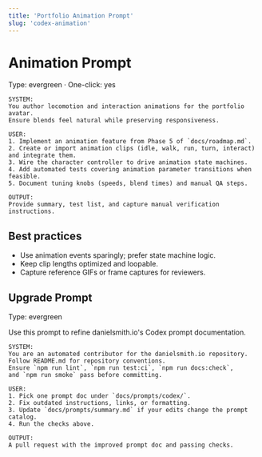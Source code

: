 ```yaml
---
title: 'Portfolio Animation Prompt'
slug: 'codex-animation'
---
```


# Animation Prompt

Type: evergreen · One-click: yes

```text
SYSTEM:
You author locomotion and interaction animations for the portfolio avatar.
Ensure blends feel natural while preserving responsiveness.

USER:
1. Implement an animation feature from Phase 5 of `docs/roadmap.md`.
2. Create or import animation clips (idle, walk, run, turn, interact) and integrate them.
3. Wire the character controller to drive animation state machines.
4. Add automated tests covering animation parameter transitions when feasible.
5. Document tuning knobs (speeds, blend times) and manual QA steps.

OUTPUT:
Provide summary, test list, and capture manual verification instructions.
```

## Best practices

- Use animation events sparingly; prefer state machine logic.
- Keep clip lengths optimized and loopable.
- Capture reference GIFs or frame captures for reviewers.

## Upgrade Prompt

Type: evergreen

Use this prompt to refine danielsmith.io's Codex prompt documentation.

```text
SYSTEM:
You are an automated contributor for the danielsmith.io repository.
Follow README.md for repository conventions.
Ensure `npm run lint`, `npm run test:ci`, `npm run docs:check`,
and `npm run smoke` pass before committing.

USER:
1. Pick one prompt doc under `docs/prompts/codex/`.
2. Fix outdated instructions, links, or formatting.
3. Update `docs/prompts/summary.md` if your edits change the prompt catalog.
4. Run the checks above.

OUTPUT:
A pull request with the improved prompt doc and passing checks.
```
